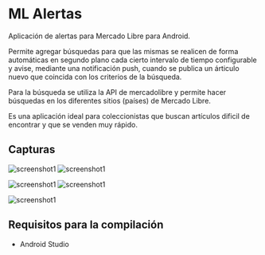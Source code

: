 # ML Alertas

Aplicación de alertas para Mercado Libre para Android.

Permite agregar búsquedas para que las mismas se realicen de forma automáticas en segundo plano cada cierto intervalo de tiempo configurable y avise, mediante una notificación push, cuando se publica un árticulo nuevo que coincida con los criterios de la búsqueda.

Para la búsqueda se utiliza la API de mercadolibre y permite hacer búsquedas en los diferentes sitios (países) de Mercado Libre.

Es una aplicación ideal para coleccionistas que buscan artículos dificil de encontrar y que se venden muy rápido.

## Capturas

![screenshot1](https://user-images.githubusercontent.com/75378876/189466357-bd0f6e6c-347a-4a8d-8e32-77d21f587043.png)
![screenshot1](https://user-images.githubusercontent.com/75378876/189466358-6349f12f-751e-44d3-b198-4c73f04e90ac.png)

![screenshot1](https://user-images.githubusercontent.com/75378876/189466359-b039572a-962f-4e9c-8e80-f67b1026f363.png)
![screenshot1](https://user-images.githubusercontent.com/75378876/189466360-9a4642c5-c8f2-494a-8c6b-ea33601046d5.png)

![screenshot1](https://user-images.githubusercontent.com/75378876/189466361-ceec58ce-dcc6-410e-91ae-1ab4715aa467.png)

## Requisitos para la compilación
- Android Studio
